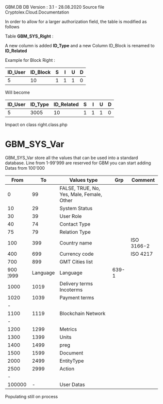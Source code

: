 GBM.DB
DB Version : 3.1 - 28.08.2020
Source file Cryptolex.Cloud.Documentation


In order to allow for a larger authorization field, the table is modified as follows

Table **GBM_SYS_Right** :

A new column is added **ID_Type** and a new Column ID_Block is renamed to **ID_Related**

Example for Block Right : 

| ID_User | ID_Block | S | I | U | D |
|---------|----------|---|---|---|---|
| 5       | 10       | 1 | 1 | 1 | 0 |

Will become

| ID_User | ID_Type | ID_Related | S | I | U | D |
|---------|---------|------------|---|---|---|---|
| 5       | 3005    | 10         | 1 | 1 | 1 | 0 |

Impact on class right.class.php


# GBM_SYS_Var
GBM_SYS_Var store all the values that can be used into a standard database. Line from 1-99'999 are reserved for GBM you can start adding Datas from 100'000 

From    |To     |Values type|Grp|Comment
--------|-------|---|---|---
0       |99     |FALSE, TRUE, No, Yes, Male, Female, Other||
10      |29     |System Status||
30      |39     |User Role||
40      |74     |Contact Type||
75      |79     |Relation Type||
100     |399    |Country name  ||  ISO 3166-2  
400     |699    |Currency code  || ISO 4217    
700     |899    |GMT Cities list||
900     ¦999    |Language   |Language   |639-1
1000    |1019   |Delivery terms Incoterms
1020    |1039   |Payment terms
-||||
1100    |1119   |Blockchain Network||
-||||
1200    |1299   |Metrics||
1300    |1399   |Units||
1400    |1499   |preg||
1500    |1599   |Document||
2000    |2499   |EntityType
2500    |2999   |Action
-||||
100000  |-      |User Datas||

Populating still on process 